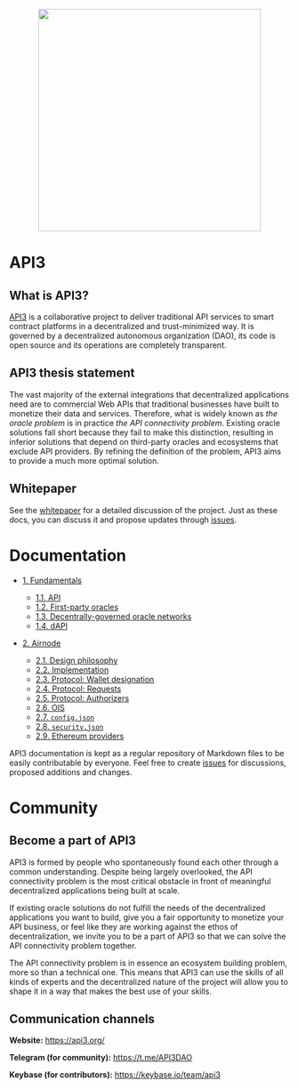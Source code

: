 <p align="center">
  <img src="https://github.com/clc-group/api3-docs/raw/master/figures/api3.png" width="400" />
</p>

# API3

## What is API3?

[API3](https://api3.org/) is a collaborative project to deliver traditional API services to smart contract platforms in a decentralized and trust-minimized way. It is governed by a decentralized autonomous organization (DAO), its code is open source and its operations are completely transparent.

## API3 thesis statement

The vast majority of the external integrations that decentralized applications need are to commercial Web APIs that traditional businesses have built to monetize their data and services. Therefore, what is widely known as *the oracle problem* is in practice *the API connectivity problem*. Existing oracle solutions fall short because they fail to make this distinction, resulting in inferior solutions that depend on third-party oracles and ecosystems that exclude API providers. By refining the definition of the problem, API3 aims to provide a much more optimal solution.

## Whitepaper

See the [whitepaper](https://github.com/api3org/api3-whitepaper) for a detailed discussion of the project.
Just as these docs, you can discuss it and propose updates through [issues](https://github.com/api3org/api3-whitepaper/issues).

# Documentation

- [1. Fundamentals](/fundamentals)
  - [1.1. API](/fundamentals/1-1-api.md)
  - [1.2. First-party oracles](/fundamentals/1-2-first-party-oracles.md)
  - [1.3. Decentrally-governed oracle networks](/fundamentals/1-3-decentrally-governed-oracle-networks.md)
  - [1.4. dAPI](/fundamentals/1-4-dapi.md)

- [2. Airnode](/airnode)
  - [2.1. Design philosophy](/airnode/2-1-design-philosophy.md)
  - [2.2. Implementation](/airnode/2-2-implementation.md)
  - [2.3. Protocol: Wallet designation](/airnode/2-3-wallet-designation.md)
  - [2.4. Protocol: Requests](/airnode/2-4-requests.md)
  - [2.5. Protocol: Authorizers](/airnode/2-5-authorizers.md)
  - [2.6. OIS](/airnode/2-6-ois.md)
  - [2.7. `config.json`](/airnode/2-7-config-json.md)
  - [2.8. `security.json`](/airnode/2-8-security-json.md)
  - [2.9. Ethereum providers](/airnode/2-9-ethereum-providers.md)

API3 documentation is kept as a regular repository of Markdown files to be easily contributable by everyone. Feel free to create [issues](https://github.com/api3org/api3-docs/issues) for discussions, proposed additions and changes.

# Community

## Become a part of API3

API3 is formed by people who spontaneously found each other through a common understanding. Despite being largely overlooked, the API connectivity problem is the most critical obstacle in front of meaningful decentralized applications being built at scale.

If existing oracle solutions do not fulfill the needs of the decentralized applications you want to build, give you a fair opportunity to monetize your API business, or feel like they are working against the ethos of decentralization, we invite you to be a part of API3 so that we can solve the API connectivity problem together.

The API connectivity problem is in essence an ecosystem building problem, more so than a technical one. This means that API3 can use the skills of all kinds of experts and the decentralized nature of the project will allow you to shape it in a way that makes the best use of your skills.

## Communication channels

**Website:** https://api3.org/

**Telegram (for community):** https://t.me/API3DAO

**Keybase (for contributors):** https://keybase.io/team/api3
